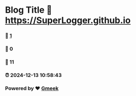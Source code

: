 # Blog Title :link: https://SuperLogger.github.io 
### :page_facing_up: [1](https://SuperLogger.github.io/tag.html) 
### :speech_balloon: 0 
### :hibiscus: 11 
### :alarm_clock: 2024-12-13 10:58:43 
### Powered by :heart: [Gmeek](https://github.com/Meekdai/Gmeek)
